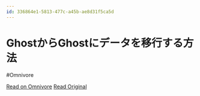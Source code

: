 ```yaml
---
id: 336864e1-5813-477c-a45b-ae8d31f5ca5d
---
```


# GhostからGhostにデータを移行する方法
#Omnivore

[Read on Omnivore](https://omnivore.app/me/ghost-ghost-190fd5d67cb)
[Read Original](https://ghost.org/docs/migration/ghost/?_ga=2.109778885.1319320603.1722232703-1539036596.1721126372)



